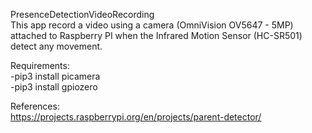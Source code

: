 PresenceDetectionVideoRecording  
This app record a video using a camera (OmniVision OV5647 - 5MP) attached to Raspberry PI when the Infrared Motion Sensor (HC-SR501) detect any movement.  

Requirements:  
-pip3 install picamera  
-pip3 install gpiozero  

References:  
https://projects.raspberrypi.org/en/projects/parent-detector/  

